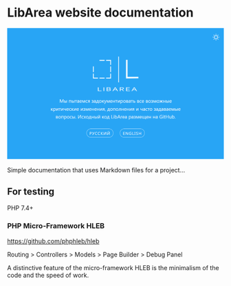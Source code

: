 # LibArea website documentation

![LibArea](https://raw.githubusercontent.com/Libarea/docs/main/public/assets/images/LibArea.ru.png)

Simple documentation that uses Markdown files for a project...

## For testing

PHP 7.4+

### PHP Micro-Framework HLEB

https://github.com/phphleb/hleb

Routing > Controllers > Models > Page Builder > Debug Panel

A distinctive feature of the micro-framework HLEB is the minimalism of the code and the speed of work.